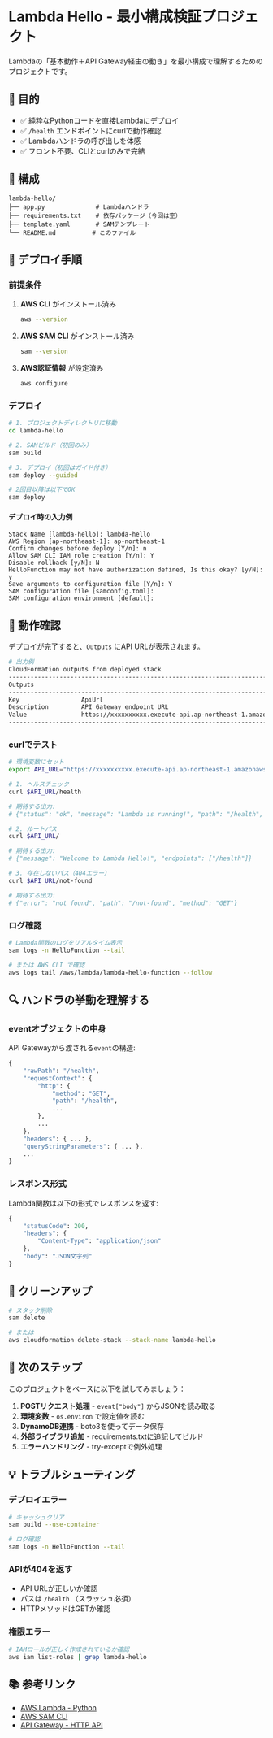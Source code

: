 # Lambda Hello - 最小構成検証プロジェクト

Lambdaの「基本動作＋API Gateway経由の動き」を最小構成で理解するためのプロジェクトです。

## 🎯 目的

- ✅ 純粋なPythonコードを直接Lambdaにデプロイ
- ✅ `/health` エンドポイントにcurlで動作確認
- ✅ Lambdaハンドラの呼び出しを体感
- ✅ フロント不要、CLIとcurlのみで完結

## 📁 構成

```
lambda-hello/
├── app.py              # Lambdaハンドラ
├── requirements.txt    # 依存パッケージ（今回は空）
├── template.yaml       # SAMテンプレート
└── README.md          # このファイル
```

## 🚀 デプロイ手順

### 前提条件

1. **AWS CLI** がインストール済み
   ```bash
   aws --version
   ```

2. **AWS SAM CLI** がインストール済み
   ```bash
   sam --version
   ```

3. **AWS認証情報** が設定済み
   ```bash
   aws configure
   ```

### デプロイ

```bash
# 1. プロジェクトディレクトリに移動
cd lambda-hello

# 2. SAMビルド（初回のみ）
sam build

# 3. デプロイ（初回はガイド付き）
sam deploy --guided

# 2回目以降は以下でOK
sam deploy
```

#### デプロイ時の入力例

```
Stack Name [lambda-hello]: lambda-hello
AWS Region [ap-northeast-1]: ap-northeast-1
Confirm changes before deploy [Y/n]: n
Allow SAM CLI IAM role creation [Y/n]: Y
Disable rollback [y/N]: N
HelloFunction may not have authorization defined, Is this okay? [y/N]: y
Save arguments to configuration file [Y/n]: Y
SAM configuration file [samconfig.toml]: 
SAM configuration environment [default]: 
```

## 🧪 動作確認

デプロイが完了すると、`Outputs` にAPI URLが表示されます。

```bash
# 出力例
CloudFormation outputs from deployed stack
---------------------------------------------------------------------------------
Outputs
---------------------------------------------------------------------------------
Key                 ApiUrl
Description         API Gateway endpoint URL
Value               https://xxxxxxxxxx.execute-api.ap-northeast-1.amazonaws.com/
---------------------------------------------------------------------------------
```

### curlでテスト

```bash
# 環境変数にセット
export API_URL="https://xxxxxxxxxx.execute-api.ap-northeast-1.amazonaws.com"

# 1. ヘルスチェック
curl $API_URL/health

# 期待する出力:
# {"status": "ok", "message": "Lambda is running!", "path": "/health", "method": "GET"}

# 2. ルートパス
curl $API_URL/

# 期待する出力:
# {"message": "Welcome to Lambda Hello!", "endpoints": ["/health"]}

# 3. 存在しないパス（404エラー）
curl $API_URL/not-found

# 期待する出力:
# {"error": "not found", "path": "/not-found", "method": "GET"}
```

### ログ確認

```bash
# Lambda関数のログをリアルタイム表示
sam logs -n HelloFunction --tail

# または AWS CLI で確認
aws logs tail /aws/lambda/lambda-hello-function --follow
```

## 🔍 ハンドラの挙動を理解する

### eventオブジェクトの中身

API Gatewayから渡される`event`の構造:

```python
{
    "rawPath": "/health",
    "requestContext": {
        "http": {
            "method": "GET",
            "path": "/health",
            ...
        },
        ...
    },
    "headers": { ... },
    "queryStringParameters": { ... },
    ...
}
```

### レスポンス形式

Lambda関数は以下の形式でレスポンスを返す:

```python
{
    "statusCode": 200,
    "headers": {
        "Content-Type": "application/json"
    },
    "body": "JSON文字列"
}
```

## 🧹 クリーンアップ

```bash
# スタック削除
sam delete

# または
aws cloudformation delete-stack --stack-name lambda-hello
```

## 📝 次のステップ

このプロジェクトをベースに以下を試してみましょう：

1. **POSTリクエスト処理** - `event["body"]` からJSONを読み取る
2. **環境変数** - `os.environ` で設定値を読む
3. **DynamoDB連携** - boto3を使ってデータ保存
4. **外部ライブラリ追加** - requirements.txtに追記してビルド
5. **エラーハンドリング** - try-exceptで例外処理

## 💡 トラブルシューティング

### デプロイエラー

```bash
# キャッシュクリア
sam build --use-container

# ログ確認
sam logs -n HelloFunction --tail
```

### APIが404を返す

- API URLが正しいか確認
- パスは `/health` （スラッシュ必須）
- HTTPメソッドはGETか確認

### 権限エラー

```bash
# IAMロールが正しく作成されているか確認
aws iam list-roles | grep lambda-hello
```

## 📚 参考リンク

- [AWS Lambda - Python](https://docs.aws.amazon.com/lambda/latest/dg/lambda-python.html)
- [AWS SAM CLI](https://docs.aws.amazon.com/serverless-application-model/latest/developerguide/what-is-sam.html)
- [API Gateway - HTTP API](https://docs.aws.amazon.com/apigateway/latest/developerguide/http-api.html)

